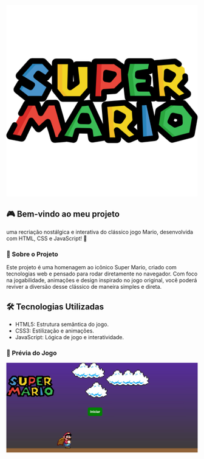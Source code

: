 <p align="center">
<img src="assets/img/superMario.png" alt="Super Mario">
</p>

## 🎮 Bem-vindo ao meu projeto
uma recriação nostálgica e interativa do clássico jogo Mario, desenvolvida com HTML, CSS e JavaScript! 🌟

### 📜 Sobre o Projeto

Este projeto é uma homenagem ao icônico Super Mario, criado com tecnologias web e pensado para rodar diretamente no navegador. Com foco na jogabilidade, animações e design inspirado no jogo original, você poderá reviver a diversão desse clássico de maneira simples e direta.

## 🛠️ Tecnologias Utilizadas
 - HTML5: Estrutura semântica do jogo.
 - CSS3: Estilização e animações.
 - JavaScript: Lógica de jogo e interatividade.

### 📸 Prévia do Jogo

<p align="center">
<img style="width:800px" src="assets/cap tela.jpg" alt="Super Mario">
</p>